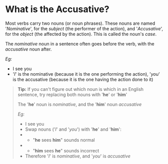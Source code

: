 # What is the Accusative?

Most verbs carry two nouns (or noun phrases).
These nouns are named '_Nominative_', for the _subject_ (the performer of the action), and '_Accusative_', for the _object_ (the affected by the action).
This is called the noun's _case_.

The _nominative_ noun in a sentence often goes before the verb, with the _accusative_ noun after.

_Eg:_

- I see you
- '_I_' is the nominative (because it is the one performing the action), '_you_' is the accusative (because it is the one having the action done to it)

> **Tip:** If you can't figure out which noun is which in an English sentence, try replacing both nouns with '**he**' or '**him**'
>
> The '**he**' noun is _nominative_, and the '**him**' noun _accusative_
>
> _Eg:_
>
> - I see you
> - Swap nouns ('_I_' and '_you_') with '**he**' and '**him**':
> - - "**he** sees **him**" sounds normal
> - - "**him** sees **he**" sounds incorrect
> - Therefore '_I_' is _nominative_, and '_you_' is _accusative_
